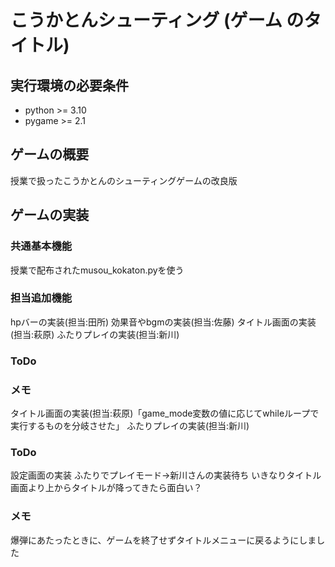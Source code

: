 # こうかとんシューティング (ゲーム のタイトル)
## 実行環境の必要条件
* python >= 3.10
* pygame >= 2.1

## ゲームの概要
授業で扱ったこうかとんのシューティングゲームの改良版

## ゲームの実装

### 共通基本機能
授業で配布されたmusou_kokaton.pyを使う
### 担当追加機能
hpバーの実装(担当:田所)
効果音やbgmの実装(担当:佐藤)
タイトル画面の実装(担当:萩原)
ふたりプレイの実装(担当:新川)
### ToDo

### メモ
タイトル画面の実装(担当:萩原)「game_mode変数の値に応じてwhileループで実行するものを分岐させた」
ふたりプレイの実装(担当:新川)
### ToDo
設定画面の実装
ふたりでプレイモード→新川さんの実装待ち
いきなりタイトル画面より上からタイトルが降ってきたら面白い？
### メモ
爆弾にあたったときに、ゲームを終了せずタイトルメニューに戻るようにしました
